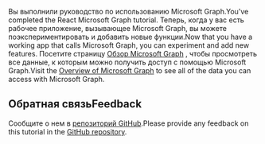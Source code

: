 <!-- markdownlint-disable MD002 MD041 -->

<span data-ttu-id="0ba6a-101">Вы выполнили руководство по использованию Microsoft Graph.</span><span class="sxs-lookup"><span data-stu-id="0ba6a-101">You've completed the React Microsoft Graph tutorial.</span></span> <span data-ttu-id="0ba6a-102">Теперь, когда у вас есть рабочее приложение, вызывающее Microsoft Graph, вы можете поэкспериментировать и добавить новые функции.</span><span class="sxs-lookup"><span data-stu-id="0ba6a-102">Now that you have a working app that calls Microsoft Graph, you can experiment and add new features.</span></span> <span data-ttu-id="0ba6a-103">Посетите страницу [Обзор Microsoft Graph](/graph/overview) , чтобы просмотреть все данные, к которым можно получить доступ с помощью Microsoft Graph.</span><span class="sxs-lookup"><span data-stu-id="0ba6a-103">Visit the [Overview of Microsoft Graph](/graph/overview) to see all of the data you can access with Microsoft Graph.</span></span>

## <a name="feedback"></a><span data-ttu-id="0ba6a-104">Обратная связь</span><span class="sxs-lookup"><span data-stu-id="0ba6a-104">Feedback</span></span>

<span data-ttu-id="0ba6a-105">Сообщите о нем в [репозиторий GitHub](https://github.com/microsoftgraph/msgraph-training-reactspa).</span><span class="sxs-lookup"><span data-stu-id="0ba6a-105">Please provide any feedback on this tutorial in the [GitHub repository](https://github.com/microsoftgraph/msgraph-training-reactspa).</span></span>